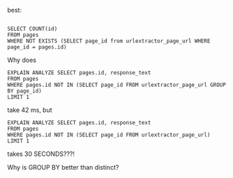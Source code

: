 best:
```

SELECT COUNT(id)
FROM pages
WHERE NOT EXISTS (SELECT page_id from urlextractor_page_url WHERE page_id = pages.id)
```

Why does
```
EXPLAIN ANALYZE SELECT pages.id, response_text
FROM pages
WHERE pages.id NOT IN (SELECT page_id FROM urlextractor_page_url GROUP BY page_id)
LIMIT 1
```
take 42 ms, but
```
EXPLAIN ANALYZE SELECT pages.id, response_text
FROM pages
WHERE pages.id NOT IN (SELECT page_id FROM urlextractor_page_url)
LIMIT 1

```
takes 30 SECONDS???!

Why is GROUP BY better than distinct?
